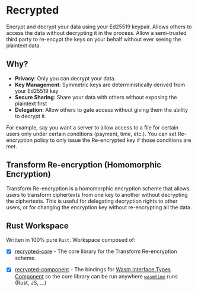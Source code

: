 # Recrypted

Encrypt and decrypt your data using your Ed25519 keypair. Allows others to access the data without decrypting it in the process. Allow a semi-trusted third party to re-encypt the keys on your behalf without ever seeing the plaintext data.

## Why?

- **Privacy**: Only you can decrypt your data.
- **Key Management**: Symmetric keys are deterministically derived from your Ed25519 key
- **Secure Sharing**: Share your data with others without exposing the plaintext first
- **Delegation**: Allow others to gate access without giving them the ability to decrypt it.

For example, say you want a server to allow access to a file for certain users only under certain conditions (payment, time, etc.). You can set Re-encryption policy to only issue the Re-encrypted key if those conditions are met.

## Transform Re-encryption (Homomorphic Encryption)

Transform Re-encryption is a homomorphic encryption scheme that allows users to transform ciphertexts from one key to another without decrypting the ciphertexts. This is useful for delegating decryption rights to other users, or for changing the encryption key without re-encrypting all the data.

## Rust Workspace

Written in 100% pure `Rust`. Workspace composed of:

- [x] [recrypted-core](crates/recrypted-core/README.md) - The core library for the Transform Re-encryption scheme.
- [x] [recrypted-component](crates/recrypted-component/README.md) - The bindings for [Wasm Interface Types Component](https://component-model.bytecodealliance.org/introduction.html) so the core library can be run anywhere [`wasmtime`](https://github.com/bytecodealliance/wasmtime) runs (Rust, JS, ...)

